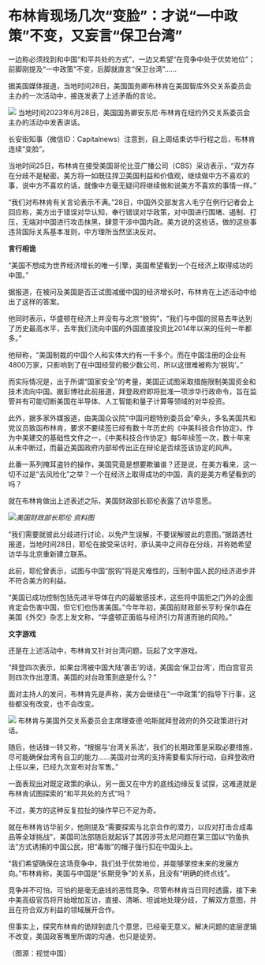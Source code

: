 

# 布林肯现场几次“变脸”：才说“一中政策”不变，又妄言“保卫台湾”

一边称必须找到和中国“和平共处的方式”，一边又希望“在竞争中处于优势地位”；前脚刚提及“一中政策”不变，后脚就直言“保卫台湾”......

据美国媒体报道，当地时间28日，美国国务卿布林肯在美国智库外交关系委员会主办的一次活动中，接连发表了上述矛盾的言论。

![](https://inews.gtimg.com/om_bt/OI7Ii0dPd39sZi549uhnMzhcMT4CI73Q6sztOu_cE62DkAA/1000)
当地时间2023年6月28日，美国国务卿安东尼·布林肯在纽约外交关系委员会主办的活动中发表讲话。

长安街知事（微信ID：Capitalnews）注意到，自上周结束访华行程之后，布林肯连续“变脸”。

当地时间25日，布林肯在接受美国哥伦比亚广播公司（CBS）采访表示，“双方存在分歧不是秘密。美方将一如既往捍卫美国利益和价值观，继续做中方不喜欢的事，说中方不喜欢的话，就像中方毫无疑问将继续做和说美方不喜欢的事情一样。”

“我们对布林肯有关言论表示不满。”28日，中国外交部发言人毛宁在例行记者会上回应称，美方出于错误对华认知，奉行错误对华政策，对中国进行围堵、遏制、打压，无端对中国进行攻击抹黑，肆意干涉中国内政。美方说的这些话，做的这些事违背国际关系基本准则，中方理所当然坚决反对。

**言行相诡**

“美国不想成为世界经济增长的唯一引擎，美国希望看到一个在经济上取得成功的中国。”

据报道，在被问及美国是否正试图减缓中国的经济增长时，布林肯在上述活动中给出了这样的答案。

他同时表示，华盛顿在经济上并没有与北京“脱钩”，“我们与中国的贸易去年达到了历史最高水平，去年我们流向中国的外国直接投资比2014年以来的任何一年都多。”

他辩称，“美国制裁的中国个人和实体大约有一千多个。而在中国注册的企业有4800万家，只影响到了在中国经营的极少数公司，所以这很难被称为‘脱钩’。”

而实际情况是，出于所谓“国家安全”的考量，美国正试图采取措施限制美国资金和技术流向中国。据彭博社此前报道，拜登政府即将批准一项涉华行政命令，旨在监管并有可能切断美国在半导体、人工智能和量子计算等领域的对华投资。

此外，据多家外媒报道，由美国众议院“中国问题特别委员会”牵头，多名美国共和党议员致函布林肯，要求不要续签已经有数十年历史的《中美科技合作协定》。作为中美建交的基础性文件之一，《中美科技合作协定》每5年续签一次，数十年来从未中断过，而最近美国政府内部却传出正在辩论是否续签该协定的风声。

此番一系列掩耳盗铃的操作，美国究竟是想要欺骗谁？还是说，在美方看来，这一切不过是“去风险化”之举？一个在经济上取得成功的中国，真的是美方希望看到的吗？

就在布林肯做出上述表述之际，美国财政部长耶伦表露了访华意愿。

![](https://inews.gtimg.com/om_bt/OMztyINYRlU-DoqKCHVGkaQ6iw6bppwbpmQzgBhUtq5wUAA/1000)_美国财政部长耶伦 资料图_

“我们需要就彼此分歧进行讨论，以免产生误解，不要误解彼此的意图。”据路透社报道，当地时间28日，耶伦在接受采访时，承认美中之间存在分歧，并称她希望访华与北京重新建立联系。

此前，耶伦曾表示，试图与中国“脱钩”将是灾难性的，压制中国人民的经济进步并不符合美方的利益。

“美国已成功控制包括先进半导体在内的最敏感技术，这些将中国拒之门外的企图肯定会伤害中国，但它们也伤害美国。”今年年初，美国前财政部长亨利·保尔森在美国《外交》杂志上发文称，“华盛顿正面临与经济引力背道而驰的风险。”

**文字游戏**

还是在上述活动中，布林肯又针对台湾问题，玩起了文字游戏。

“拜登四次表示，如果台湾被中国大陆‘袭击’的话，美国会‘保卫台湾’，而白宫官员则四次作出澄清。美国的对台政策到底是什么？”

面对主持人的发问，布林肯先是声称，美方会继续在“一中政策”的指导下行事，这些都没有改变，也不会改变。

![](https://inews.gtimg.com/om_bt/OuOHzWvKoeyJ0Xn_ueqboaKQ4u-4F9oSz2igC1M70dUuYAA/1000)
布林肯与美国外交关系委员会主席理查德·哈斯就拜登政府的外交政策进行对话。

随后，他话锋一转又称，“根据与‘台湾关系法’，我们的长期政策是采取必要措施，尽可能确保台湾有自卫的能力……美国对台湾的支持需要看实际行动，自拜登政府上任以来，已经九次宣布对台军售。”

一面表现出对既定政策的承认，另一面又在中方的底线边缘反复试探，这难道就是布林肯试图探索的“和平共处的方式”吗？

不过，美方的这种反复拉扯的操作早已不足为奇。

就在布林肯访华前夕，他刚提及“需要探索与北京合作的潜力，以应对打击合成毒品等全球挑战”，美国司法部随后就起诉了其因涉芬太尼问题在第三国以“钓鱼执法”方式诱捕的中国公民，把“毒贩”的帽子强行扣在中国头上。

“我们希望确保在这场竞争中，我们处于优势地位，并能够掌控未来的发展方向。”布林肯称，美国与中国是“长期竞争”的关系，且没有“明确的终点线”。

竞争并不可怕，可怕的是毫无底线的恶性竞争。尽管布林肯当日同时透露，接下来中美高级官员将开始增加互访，直接、清晰、坦诚地处理分歧，了解双方意图，并且在符合双方利益的领域展开合作。

但事实上，探究布林肯的诡辩到底几个意思，已经毫无意义。解决问题的底层逻辑不改变，美国政客嘴里所谓的沟通，也只是徒劳。

（图源：视觉中国）

